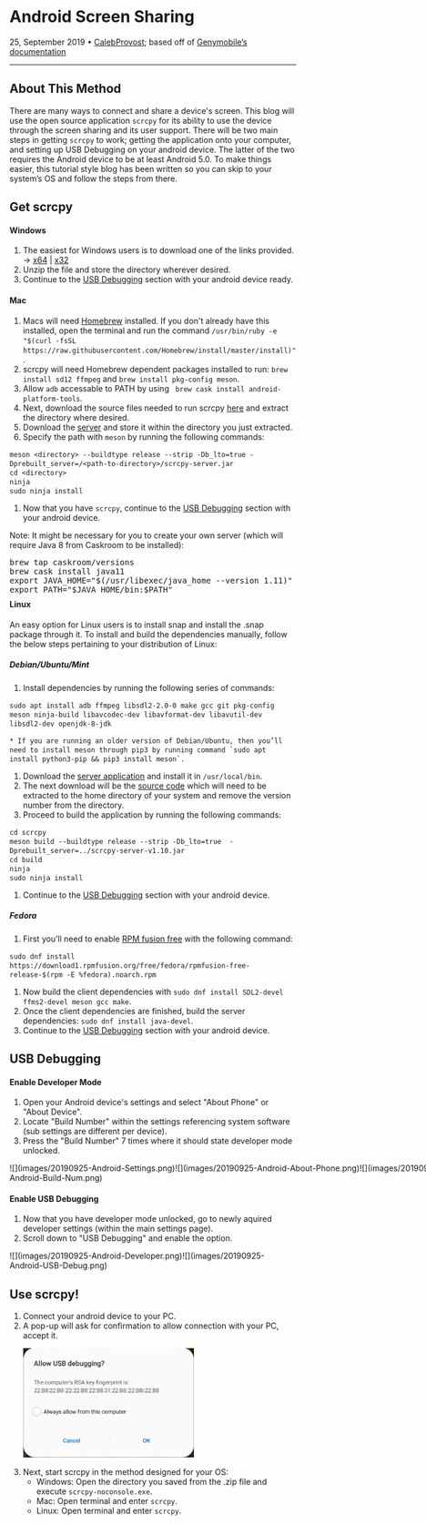 # Android Screen Sharing

25, September 2019 • [CalebProvost](https://github.com/CalebProvost); based off of [Genymobile’s documentation](https://github.com/Genymobile/scrcpy)

---

## About This Method
There are many ways to connect and share a device's screen. This blog will use the open source application `scrcpy` for its ability to use the device through the screen sharing and its user support. There will be two main steps in getting `scrcpy` to work; getting the application onto your computer, and setting up USB Debugging on your android device. The latter of the two requires the Android device to be at least Android 5.0.
To make things easier, this tutorial style blog has been written so you can skip to your system’s OS and follow the steps from there.

## Get scrcpy
#### Windows
1. The easiest for Windows users is to download one of the links provided. &#8594; [x64](https://github.com/Genymobile/scrcpy/releases/download/v1.10/scrcpy-win64-v1.10.zip) | [x32](https://github.com/Genymobile/scrcpy/releases/download/v1.10/scrcpy-win32-v1.10.zip)
1. Unzip the file and store the directory wherever desired.
1. Continue to the [USB Debugging](20190925-mobilescreenshare.md#USB_Debugging) section with your android device ready.

#### Mac
1. Macs will need [Homebrew](https://brew.sh/) installed. If you don't already have this installed, open the terminal and run the command `/usr/bin/ruby -e "$(curl -fsSL https://raw.githubusercontent.com/Homebrew/install/master/install)"`.
1. scrcpy will need Homebrew dependent packages installed to run: `brew install sd12 ffmpeg` and `brew install pkg-config meson`.
1. Allow `adb` accessable to PATH by using ` brew cask install android-platform-tools`.
1. Next, download the source files needed to run scrcpy [here](https://github.com/Genymobile/scrcpy/archive/master.zip) and extract the directory where desired.
1. Download the [server](https://github.com/Genymobile/scrcpy/releases/download/v1.10/scrcpy-server-v1.10.jar) and store it within the directory you just extracted.
1. Specify the path with `meson` by running the following commands: 
``` 
meson <directory> --buildtype release --strip -Db_lto=true -Dprebuilt_server=/<path-to-directory>/scrcpy-server.jar
cd <directory>
ninja
sudo ninja install
```
1. Now that you have `scrcpy`, continue to the [USB Debugging](20190925-mobilescreenshare.md#USB_Debugging) section with your android device.

<div class="alert alert-info">Note: It might be necessary for you to create your own server (which will require Java 8 from Caskroom to be installed):<pre class="md-text" style="margin-bottom: -10px;">brew tap caskroom/versions
brew cask install java11
export JAVA_HOME="$(/usr/libexec/java_home --version 1.11)"
export PATH="$JAVA_HOME/bin:$PATH"</pre></div>


#### Linux
An easy option for Linux users is to install snap and install the .snap package through it.
To install and build the dependencies manually, follow the below steps pertaining to your distribution of Linux:

##### Debian/Ubuntu/Mint
1. Install dependencies by running the following series of commands: 
```
sudo apt install adb ffmpeg libsdl2-2.0-0 make gcc git pkg-config meson ninja-build libavcodec-dev libavformat-dev libavutil-dev libsdl2-dev openjdk-8-jdk
```
    * If you are running an older version of Debian/Ubuntu, then you’ll need to install meson through pip3 by running command `sudo apt install python3-pip && pip3 install meson`.
1. Download the [server application](https://github.com/Genymobile/scrcpy/releases/download/v1.10/scrcpy-server-v1.10.jar) and install it in `/usr/local/bin`.
1. The next download will be the [source code](https://github.com/Genymobile/scrcpy/archive/v1.10.tar.gz) which will need to be extracted to the home directory of your system and remove the version number from the directory.
1. Proceed to build the application by running the following commands:
```
cd scrcpy
meson build --buildtype release --strip -Db_lto=true  -Dprebuilt_server=../scrcpy-server-v1.10.jar
cd build
ninja
sudo ninja install
```
1. Continue to the [USB Debugging](20190925-mobilescreenshare.md#USB_Debugging) section with your android device.

##### Fedora
1. First you’ll need to enable [RPM fusion free](https://rpmfusion.org/) with the following command: 
```
sudo dnf install https://download1.rpmfusion.org/free/fedora/rpmfusion-free-release-$(rpm -E %fedora).noarch.rpm
```
1. Now build the client dependencies with `sudo dnf install SDL2-devel ffms2-devel meson gcc make`.
1. Once the client dependencies are finished, build the server dependencies: `sudo dnf install java-devel`.
1. Continue to the [USB Debugging](20190925-mobilescreenshare.md#USB_Debugging) section with your android device.


## USB Debugging
#### Enable Developer Mode
1. Open your Android device's settings and select "About Phone" or "About Device".
1. Locate "Build Number" within the settings referencing system software (sub settings are different per device).
1. Press the "Build Number" 7 times where it should state developer mode unlocked.
<p style="width: 800px; heigth: auto;">![](images/20190925-Android-Settings.png)![](images/20190925-Android-About-Phone.png)![](images/20190925-Android-Build-Num.png)</p>

#### Enable USB Debugging
1. Now that you have developer mode unlocked, go to newly aquired developer settings (within the main settings page).
1. Scroll down to "USB Debugging" and enable the option.
<p style="width: 500px; heigth: auto;">![](images/20190925-Android-Developer.png)![](images/20190925-Android-USB-Debug.png)</p>

## Use scrcpy!
1. Connect your android device to your PC.
1. A pop-up will ask for confirmation to allow connection with your PC, accept it.<p style="width: 300px; heigth: auto;">![](images/20190925-Android-Allow-Debug.png)</p>
1. Next, start scrcpy in the method designed for your OS:
    * Windows: Open the directory you saved from the .zip file and execute `scrcpy-noconsole.exe`.
    * Mac: Open terminal and enter `scrcpy`.
    * Linux: Open terminal and enter `scrcpy`.
